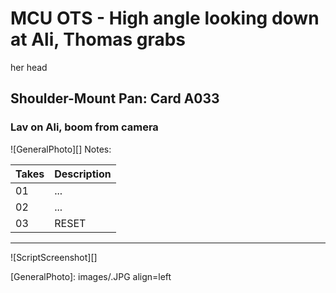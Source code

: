 # MCU OTS - High angle looking down at Ali, Thomas grabsher head

## Shoulder-Mount Pan: Card A033

### Lav on Ali, boom from camera

![GeneralPhoto][]
Notes: 

| Takes | Description |
|:---|:----|
| 01 | ... |
| 02 | ... |
| 03 | RESET |

----

![ScriptScreenshot][]


[GeneralPhoto]:  images/.JPG align=left
